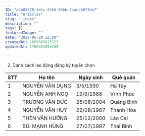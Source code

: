 ```yaml
---
ID: "ada85979-4e1c-4456-99bb-74accb07fde7"
title: "Articles"
slug: "_index"
description: ""
tags: []
featuredImage: ""
date: "2022-06-29 12:00"
createdAt: 1656503615723
updatedAt: 1700451054269

---
```

2. Danh sách lao động đăng ký tuyển chọn

| STT | Họ tên          | Ngày sinh  | Quê quán   |
|-----|-----------------|------------|------------|
| 1   | NGUYỄN VĂN DỤNG | 3/5/1990   | Hà Tây     |
| 2   | NGUYỄN ANH NGỌ  | 19/9/1988  | Vĩnh Phúc  |
| 3   | TRƯƠNG VĂN ĐỨC  | 25/06/2004 | Quảng Bình |
| 4   | NGUYỄN VĂN HUY  | 22/08/1987 | Thanh Hóa  |
| 5   | THÈN VĂN HƯỞNG  | 25/12/2000 | Lào Cai    |
| 6   | BÙI MẠNH HÙNG   | 27/07/1987 | Thái Bình  |